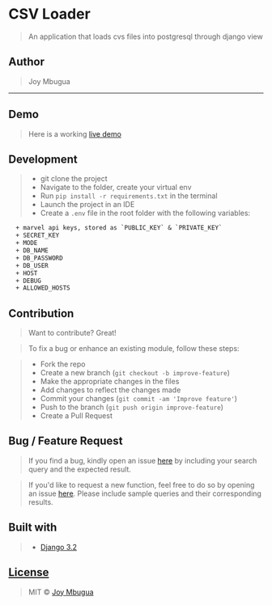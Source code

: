 # CSV Loader
> An application that loads cvs files into postgresql through django view

## Author
> Joy Mbugua
-----------------------------------------------
## Demo

> Here is a working [live demo](https://jm-csv-loader.herokuapp.com/) 

## Development
> * git clone the project
> * Navigate to the folder, create your virtual env
> * Run `pip install -r requirements.txt` in the terminal
> * Launch the project in an IDE
> * Create a `.env` file in the root folder with the following variables:
```diff
  + marvel api keys, stored as `PUBLIC_KEY` & `PRIVATE_KEY`
  + SECRET_KEY
  + MODE
  + DB_NAME
  + DB_PASSWORD
  + DB_USER
  + HOST
  + DEBUG
  + ALLOWED_HOSTS
```


## Contribution

> Want to contribute? Great!

> To fix a bug or enhance an existing module, follow these steps:

> * Fork the repo
> * Create a new branch (`git checkout -b improve-feature`)
> * Make the appropriate changes in the files
> * Add changes to reflect the changes made
> * Commit your changes (`git commit -am 'Improve feature'`)
> * Push to the branch (`git push origin improve-feature`)
> * Create a Pull Request

## Bug / Feature Request

> If you find a bug, kindly open an issue [here](https://github.com/JoyMbugua/csv_project/issues/new) by including your search query and the expected result.

> If you'd like to request a new function, feel free to do so by opening an issue [here](https://github.com/JoyMbugua/csv_project/issues/new). Please include sample queries and their corresponding results.

## Built with

> * [Django 3.2](https://docs.djangoproject.com/en/3.2/) 

## [License](https://github.com/JoyMbugua/csv_project/blob/master/LICENSE.md)

> MIT © [Joy Mbugua ](https://github.com/JoyMbugua)